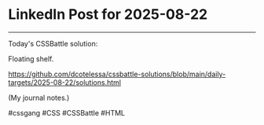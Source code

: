 # LinkedIn Post for 2025-08-22

---

Today's CSSBattle solution:

Floating shelf.

https://github.com/dcotelessa/cssbattle-solutions/blob/main/daily-targets/2025-08-22/solutions.html

(My journal notes.)

#cssgang #CSS #CSSBattle #HTML
